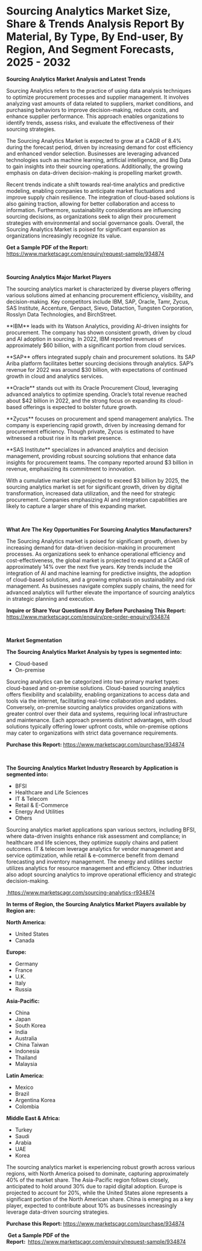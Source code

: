 <p><h1>Sourcing Analytics Market Size, Share & Trends Analysis Report By Material, By Type, By End-user, By Region, And Segment Forecasts, 2025 - 2032</h1></p><p><strong>Sourcing Analytics Market Analysis and Latest Trends</strong></p>
<p><p>Sourcing Analytics refers to the practice of using data analysis techniques to optimize procurement processes and supplier management. It involves analyzing vast amounts of data related to suppliers, market conditions, and purchasing behaviors to improve decision-making, reduce costs, and enhance supplier performance. This approach enables organizations to identify trends, assess risks, and evaluate the effectiveness of their sourcing strategies.</p><p>The Sourcing Analytics Market is expected to grow at a CAGR of 8.4% during the forecast period, driven by increasing demand for cost efficiency and enhanced vendor selection. Businesses are leveraging advanced technologies such as machine learning, artificial intelligence, and Big Data to gain insights into their sourcing operations. Additionally, the growing emphasis on data-driven decision-making is propelling market growth.</p><p>Recent trends indicate a shift towards real-time analytics and predictive modeling, enabling companies to anticipate market fluctuations and improve supply chain resilience. The integration of cloud-based solutions is also gaining traction, allowing for better collaboration and access to information. Furthermore, sustainability considerations are influencing sourcing decisions, as organizations seek to align their procurement strategies with environmental and social governance goals. Overall, the Sourcing Analytics Market is poised for significant expansion as organizations increasingly recognize its value.</p></p>
<p><strong>Get a Sample PDF of the Report:&nbsp;</strong> <a href="https://www.marketscagr.com/enquiry/request-sample/934874?utm_campaign=3363&utm_medium=2&utm_source=Github&utm_content=ia&utm_term=18042025&utm_id=sourcing-analytics">https://www.marketscagr.com/enquiry/request-sample/934874</a></p>
<p>&nbsp;</p>
<p><strong>Sourcing Analytics Major Market Players</strong></p>
<p><p>The sourcing analytics market is characterized by diverse players offering various solutions aimed at enhancing procurement efficiency, visibility, and decision-making. Key competitors include IBM, SAP, Oracle, Tamr, Zycus, SAS Institute, Accenture, Genpact, Sievo, Dataction, Tungsten Corporation, Rosslyn Data Technologies, and BirchStreet.</p><p>**IBM** leads with its Watson Analytics, providing AI-driven insights for procurement. The company has shown consistent growth, driven by cloud and AI adoption in sourcing. In 2022, IBM reported revenues of approximately $60 billion, with a significant portion from cloud services.</p><p>**SAP** offers integrated supply chain and procurement solutions. Its SAP Ariba platform facilitates better sourcing decisions through analytics. SAP’s revenue for 2022 was around $30 billion, with expectations of continued growth in cloud and analytics services.</p><p>**Oracle** stands out with its Oracle Procurement Cloud, leveraging advanced analytics to optimize spending. Oracle’s total revenue reached about $42 billion in 2022, and the strong focus on expanding its cloud-based offerings is expected to bolster future growth.</p><p>**Zycus** focuses on procurement and spend management analytics. The company is experiencing rapid growth, driven by increasing demand for procurement efficiency. Though private, Zycus is estimated to have witnessed a robust rise in its market presence.</p><p>**SAS Institute** specializes in advanced analytics and decision management, providing robust sourcing solutions that enhance data insights for procurement teams. The company reported around $3 billion in revenue, emphasizing its commitment to innovation.</p><p>With a cumulative market size projected to exceed $3 billion by 2025, the sourcing analytics market is set for significant growth, driven by digital transformation, increased data utilization, and the need for strategic procurement. Companies emphasizing AI and integration capabilities are likely to capture a larger share of this expanding market.</p></p>
<p>&nbsp;</p>
<p><strong>What Are The Key Opportunities For Sourcing Analytics Manufacturers?</strong></p>
<p><p>The Sourcing Analytics market is poised for significant growth, driven by increasing demand for data-driven decision-making in procurement processes. As organizations seek to enhance operational efficiency and cost-effectiveness, the global market is projected to expand at a CAGR of approximately 14% over the next five years. Key trends include the integration of AI and machine learning for predictive insights, the adoption of cloud-based solutions, and a growing emphasis on sustainability and risk management. As businesses navigate complex supply chains, the need for advanced analytics will further elevate the importance of sourcing analytics in strategic planning and execution.</p></p>
<p><strong>Inquire or Share Your Questions If Any Before Purchasing This Report:</strong> <a href="https://www.marketscagr.com/enquiry/pre-order-enquiry/934874?utm_campaign=3363&utm_medium=2&utm_source=Github&utm_content=ia&utm_term=18042025&utm_id=sourcing-analytics">https://www.marketscagr.com/enquiry/pre-order-enquiry/934874</a></p>
<p>&nbsp;</p>
<p><strong>Market Segmentation</strong></p>
<p><strong>The Sourcing Analytics Market Analysis by types is segmented into:</strong></p>
<p><ul><li>Cloud-based</li><li>On-premise</li></ul></p>
<p><p>Sourcing analytics can be categorized into two primary market types: cloud-based and on-premise solutions. Cloud-based sourcing analytics offers flexibility and scalability, enabling organizations to access data and tools via the internet, facilitating real-time collaboration and updates. Conversely, on-premise sourcing analytics provides organizations with greater control over their data and systems, requiring local infrastructure and maintenance. Each approach presents distinct advantages, with cloud solutions typically offering lower upfront costs, while on-premise options may cater to organizations with strict data governance requirements.</p></p>
<p><strong>Purchase this Report:&nbsp;</strong><a href="https://www.marketscagr.com/purchase/934874?utm_campaign=3363&utm_medium=2&utm_source=Github&utm_content=ia&utm_term=18042025&utm_id=sourcing-analytics">https://www.marketscagr.com/purchase/934874</a></p>
<p>&nbsp;</p>
<p><strong>The Sourcing Analytics Market Industry Research by Application is segmented into:</strong></p>
<p><ul><li>BFSI</li><li>Healthcare and Life Sciences</li><li>IT & Telecom</li><li>Retail & E-Commerce</li><li>Energy And Utilities</li><li>Others</li></ul></p>
<p><p>Sourcing analytics market applications span various sectors, including BFSI, where data-driven insights enhance risk assessment and compliance; in healthcare and life sciences, they optimize supply chains and patient outcomes. IT & telecom leverage analytics for vendor management and service optimization, while retail & e-commerce benefit from demand forecasting and inventory management. The energy and utilities sector utilizes analytics for resource management and efficiency. Other industries also adopt sourcing analytics to improve operational efficiency and strategic decision-making.</p></p>
<p><a href="https://www.marketscagr.com/sourcing-analytics-r934874?utm_campaign=3363&utm_medium=2&utm_source=Github&utm_content=ia&utm_term=18042025&utm_id=sourcing-analytics">&nbsp;https://www.marketscagr.com/sourcing-analytics-r934874</a></p>
<p><strong>In terms of Region, the Sourcing Analytics Market Players available by Region are:</strong></p>
<p>
    <p> <strong> North America: </strong>
        <ul>
            <li>United States</li>
            <li>Canada</li>
        </ul>
        </p> 
    <p> <strong> Europe: </strong>
        <ul>
            <li>Germany</li>
            <li>France</li>
            <li>U.K.</li>
            <li>Italy</li>
            <li>Russia</li>
        </ul>
        </p> 
    <p> <strong> Asia-Pacific: </strong>
        <ul>
            <li>China</li>
            <li>Japan</li>
            <li>South Korea</li>
            <li>India</li>
            <li>Australia</li>
            <li>China Taiwan</li>
            <li>Indonesia</li>
            <li>Thailand</li>
            <li>Malaysia</li>
        </ul>
        </p> 
    <p> <strong> Latin America: </strong>
        <ul>
            <li>Mexico</li>
            <li>Brazil</li>
            <li>Argentina Korea</li>
            <li>Colombia</li>
        </ul>
        </p> 
    <p> <strong> Middle East & Africa: </strong>
        <ul>
            <li>Turkey</li>
            <li>Saudi</li>
            <li>Arabia</li>
            <li>UAE</li>
            <li>Korea</li>
        </ul>
    </p>
    </p>
<p><p>The sourcing analytics market is experiencing robust growth across various regions, with North America poised to dominate, capturing approximately 40% of the market share. The Asia-Pacific region follows closely, anticipated to hold around 30% due to rapid digital adoption. Europe is projected to account for 20%, while the United States alone represents a significant portion of the North American share. China is emerging as a key player, expected to contribute about 10% as businesses increasingly leverage data-driven sourcing strategies.</p></p>
<p><strong>Purchase this Report: </strong><a href="https://www.marketscagr.com/purchase/934874?utm_campaign=3363&utm_medium=2&utm_source=Github&utm_content=ia&utm_term=18042025&utm_id=sourcing-analytics">https://www.marketscagr.com/purchase/934874</a></p>
<p>&nbsp;<strong>Get a Sample PDF of the Report:&nbsp;&nbsp;</strong><a href="https://www.marketscagr.com/enquiry/request-sample/934874?utm_campaign=3363&utm_medium=2&utm_source=Github&utm_content=ia&utm_term=18042025&utm_id=sourcing-analytics">https://www.marketscagr.com/enquiry/request-sample/934874</a></p>
<p><strong></strong></p>
<p><p></p><p></p><p></p></p>